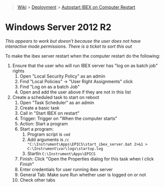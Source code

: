 > [Wiki](Home) > [Deployment](Deployment) > [Autostart IBEX on Computer Restart](Autostart-IBEX-on-Computer-Restart)

# Windows Server 2012 R2

*This appears to work but doesn't because the user does not have interactive mode permissions. There is a ticket to sort this out*

To make the ibex server restart when the computer restart do the following:

1. Ensure that the user who will run IBEX server has "log on as batch job" rights
    1. Open "Local Security Policy" as an admin
    1. Find "Local Policies" -> "User Right Assignments" click
    1. Find "Log on as a batch Job"
    1. Open and add the user above if they are not in this list
1. Create a scheduled task to start on reboot
    1. Open "Task Scheduler" as an admin
    1. Create a basic task
    1. Call in "Start IBEX on restart"
    1. Trigger: Trigger on "When the computer starts"
    1. Action: Start a program
    1. Start a program: 
        1. Program script is `cmd`
        1. Add arguments is `/c "C:\Instrument\Apps\EPICS\start_ibex_server.bat 2>&1 > C:\Instrument\var\logs\startup.log`
        1. StartIn `C:\Instrument\Apps\EPICS`
    1. Finish: Click "Open the Properties dialog for this task when I click Finish"
    1. Enter credentials for user running ibex server
    1. General Tab: Make sure Run whether user is logged on or not
    1. Check other tabs
